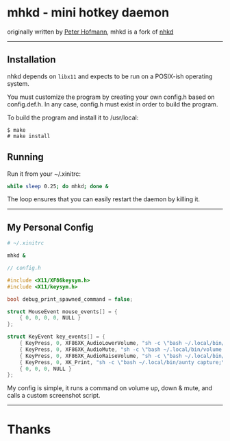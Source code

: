 # mhkd - mini hotkey daemon
originally written by [Peter Hofmann](https://www.uninformativ.de/contact.html), mhkd is a fork of [nhkd](https://www.uninformativ.de/git/nhkd/)

---
## Installation

nhkd depends on `libx11` and expects to be run on a POSIX-ish operating system.

You must customize the program by creating your own config.h based on
config.def.h. In any case, config.h must exist in order to build the
program.

To build the program and install it to /usr/local:

```
$ make
# make install
```

## Running

Run it from your ~/.xinitrc:

```bash
while sleep 0.25; do mhkd; done &
```

The loop ensures that you can easily restart the daemon by killing it.

---
## My Personal Config

```bash
# ~/.xinitrc

mhkd &
```

```c
// config.h

#include <X11/XF86keysym.h>
#include <X11/keysym.h>

bool debug_print_spawned_command = false;

struct MouseEvent mouse_events[] = {
    { 0, 0, 0, 0, NULL }
};

struct KeyEvent key_events[] = {
    { KeyPress, 0, XF86XK_AudioLowerVolume, "sh -c \"bash ~/.local/bin/volume down; bash ~/.local/bin/dwmbar once;\"" },
    { KeyPress, 0, XF86XK_AudioMute, "sh -c \"bash ~/.local/bin/volume toggle; bash ~/.local/bin/dwmbar once;\"" },
    { KeyPress, 0, XF86XK_AudioRaiseVolume, "sh -c \"bash ~/.local/bin/volume up; bash ~/.local/bin/dwmbar once;\"" },
    { KeyPress, 0, XK_Print, "sh -c \"bash ~/.local/bin/aunty capture;\"" },
    { 0, 0, 0, NULL }
};
```

My config is simple, it runs a command on volume up, down & mute, and calls a custom screenshot script.

---
# Thanks

